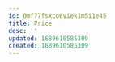 ```yaml
---
id: 0mf77fsxcoeyiek1m5i1e45
title: Price
desc: ''
updated: 1689610585309
created: 1689610585309
---
```

